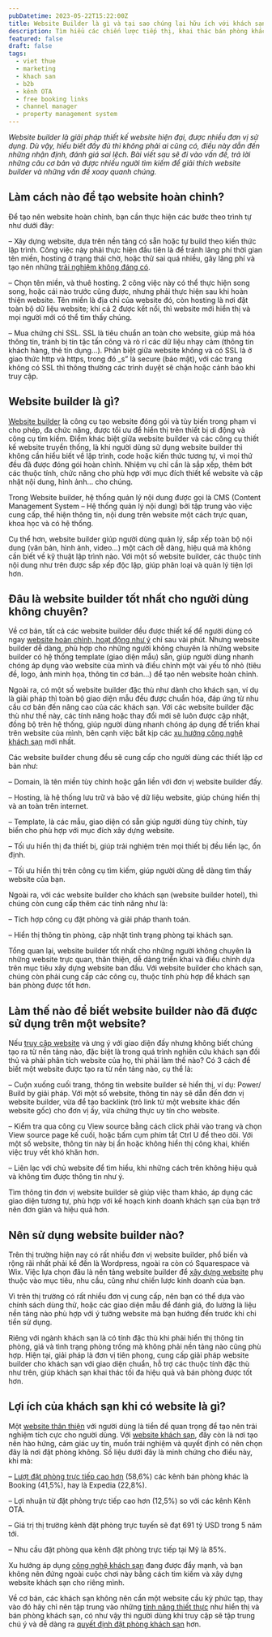 ```yaml
---
pubDatetime: 2023-05-22T15:22:00Z
title: Website Builder là gì và tại sao chúng lại hữu ích với khách sạn của bạn
description: Tìm hiểu các chiến lược tiếp thị, khai thác bán phòng khách sạn hiệu quả trong chuỗi bài viết sau của nhavantuonglai để áp dụng và đem lại hiệu quả thiết thực cho giải pháp của bạn.
featured: false
draft: false
tags:
  - viet thue
  - marketing
  - khach san
  - b2b
  - kênh OTA
  - free booking links
  - channel manager
  - property management system
---
```


_Website builder là giải pháp thiết kế website hiện đại, được nhiều đơn vị sử dụng. Dù vậy, hiểu biết đầy đủ thì không phải ai cũng có, điều này dẫn đến những nhận định, đánh giá sai lệch. Bài viết sau sẽ đi vào vấn đề, trả lời những câu cơ bản và được nhiều người tìm kiếm để giải thích website builder và những vấn đề xoay quanh chúng._

## Làm cách nào để tạo website hoàn chỉnh?

Để tạo nên website hoàn chỉnh, bạn cần thực hiện các bước theo trình tự như dưới đây:

– Xây dựng website, dựa trên nền tảng có sẵn hoặc tự build theo kiến thức lập trình. Công việc này phải thực hiện đầu tiên là để tránh lãng phí thời gian tên miền, hosting ở trạng thái chờ, hoặc thử sai quá nhiều, gây lãng phí và tạo nên những [trải nghiệm không đáng có](https://bluejaypms.com/article/kho-chiu-website-khach-san-140).

– Chọn tên miền, và thuê hosting. 2 công việc này có thể thực hiện song song, hoặc cái nào trước cũng được, nhưng phải thực hiện sau khi hoàn thiện website. Tên miền là địa chỉ của website đó, còn hosting là nơi đặt toàn bộ dữ liệu website; khi cả 2 được kết nối, thì website mới hiển thị và mọi người mới có thể tìm thấy chúng.

– Mua chứng chỉ SSL. SSL là tiêu chuẩn an toàn cho website, giúp mã hóa thông tin, tránh bị tin tặc tấn công và rò rỉ các dữ liệu nhạy cảm (thông tin khách hàng, thẻ tín dụng…). Phân biệt giữa website không và có SSL là ở giao thức http và https, trong đó _s” là secure (bảo mật), với các trang không có SSL thì thông thường các trình duyệt sẽ chặn hoặc cảnh báo khi truy cập.

## Website builder là gì?

[Website builder](https://bluejaypms.com/article/su-khac-biet-giua-website-builder-va-website-content-89) là công cụ tạo website đóng gói và tùy biến trong phạm vi cho phép, đa chức năng, được tối ưu để hiển thị trên thiết bị di động và công cụ tìm kiếm. Điểm khác biệt giữa website builder và các công cụ thiết kế website truyền thống, là khi người dùng sử dụng website builder thì không cần hiểu biết về lập trình, code hoặc kiến thức tương tự, vì mọi thứ đều đã được đóng gói hoàn chỉnh. Nhiệm vụ chỉ cần là sắp xếp, thêm bớt các thuộc tính, chức năng cho phù hợp với mục đích thiết kế website và cập nhật nội dung, hình ảnh… cho chúng.

Trong Website builder, hệ thống quản lý nội dung được gọi là CMS (Content Management System – Hệ thống quản lý nội dung) bởi tập trung vào việc cung cấp, thể hiện thông tin, nội dung trên website một cách trực quan, khoa học và có hệ thống.

Cụ thể hơn, website builder giúp người dùng quản lý, sắp xếp toàn bộ nội dung (văn bản, hình ảnh, video…) một cách dễ dàng, hiệu quả mà không cần biết về kỹ thuật lập trình nào. Với một số website builder, các thuộc tính nội dung như trên được sắp xếp độc lập, giúp phân loại và quản lý tiện lợi hơn.

## Đâu là website builder tốt nhất cho người dùng không chuyên?

Về cơ bản, tất cả các website builder đều được thiết kế để người dùng có ngay [website hoàn chỉnh, hoạt động như ý](https://bluejaypms.com/article/5-dieu-can-lam-de-website-khach-san-cua-ban-luon-hoat-dong-nhu-y-237) chỉ sau vài phút. Nhưng website builder dễ dàng, phù hợp cho những người không chuyên là những website builder có hệ thống template (giao diện mẫu) sẵn, giúp người dùng nhanh chóng áp dụng vào website của mình và điều chỉnh một vài yếu tố nhỏ (tiêu đề, logo, ảnh minh họa, thông tin cơ bản…) để tạo nên website hoàn chỉnh.

Ngoài ra, có một số website builder đặc thù như dành cho khách sạn, ví dụ là giải pháp thì toàn bộ giao diện mẫu đều được chuẩn hóa, đáp ứng từ nhu cầu cơ bản đến nâng cao của các khách sạn. Với các website builder đặc thù như thế này, các tính năng hoặc thay đổi mới sẽ luôn được cập nhật, đồng bộ trên hệ thống, giúp người dùng nhanh chóng áp dụng để triển khai trên website của mình, bên cạnh việc bắt kịp các [xu hướng công nghệ khách sạn](https://bluejaypms.com/article/9-xu-huong-cong-nghe-hang-dau-trong-nganh-khach-san-251) mới nhất.

Các website builder chung đều sẽ cung cấp cho người dùng các thiết lập cơ bản như:

– Domain, là tên miền tùy chỉnh hoặc gắn liền với đơn vị website builder đấy.

– Hosting, là hệ thống lưu trữ và bảo vệ dữ liệu website, giúp chúng hiển thị và an toàn trên internet.

– Template, là các mẫu, giao diện có sẵn giúp người dùng tùy chỉnh, tùy biến cho phù hợp với mục đích xây dựng website.

– Tối ưu hiển thị đa thiết bị, giúp trải nghiệm trên mọi thiết bị đều liền lạc, ổn định.

– Tối ưu hiển thị trên công cụ tìm kiếm, giúp người dùng dễ dàng tìm thấy website của bạn.

Ngoài ra, với các website builder cho khách sạn (website builder hotel), thì chúng còn cung cấp thêm các tính năng như là:

– Tích hợp công cụ đặt phòng và giải pháp thanh toán.

– Hiển thị thông tin phòng, cập nhật tình trạng phòng tại khách sạn.

Tổng quan lại, website builder tốt nhất cho những người không chuyên là những website trực quan, thân thiện, dễ dàng triển khai và điều chỉnh dựa trên mục tiêu xây dựng website ban đầu. Với website builder cho khách sạn, chúng còn phải cung cấp các công cụ, thuộc tính phù hợp để khách sạn bán phòng được tốt hơn.

## Làm thế nào để biết website builder nào đã được sử dụng trên một website?

Nếu [truy cập website](https://bluejaypms.com/article/ghe-tham-website-khach-san-144) và ưng ý với giao diện đấy nhưng không biết chúng tạo ra từ nền tảng nào, đặc biệt là trong quá trình nghiên cứu khách sạn đối thủ và phải phân tích website của họ, thì phải làm thế nào? Có 3 cách để biết một website được tạo ra từ nền tảng nào, cụ thể là:

– Cuộn xuống cuối trang, thông tin website builder sẽ hiển thị, ví dụ: Power/ Build by giải pháp. Với một số website, thông tin này sẽ dẫn đến đơn vị website builder, vừa để tạo backlink (trỏ link từ một website khác đến website gốc) cho đơn vị ấy, vừa chứng thực uy tín cho website.

– Kiểm tra qua công cụ View source bằng cách click phải vào trang và chọn View source page kế cuối, hoặc bấm cụm phím tắt Ctrl U để theo dõi. Với một số website, thông tin này bị ẩn hoặc không hiển thị công khai, khiến việc truy vết khó khăn hơn.

– Liên lạc với chủ website để tìm hiểu, khi những cách trên không hiệu quả và không tìm được thông tin như ý.

Tìm thông tin đơn vị website builder sẽ giúp việc tham khảo, áp dụng các giao diện tương tự, phù hợp với kế hoạch kinh doanh khách sạn của bạn trở nên đơn giản và hiệu quả hơn.

## Nên sử dụng website builder nào?

Trên thị trường hiện nay có rất nhiều đơn vị website builder, phổ biến và rộng rãi nhất phải kể đến là Wordpress, ngoài ra còn có Squarespace và Wix. Việc lựa chọn đâu là nền tảng website builder để [xây dựng website](https://bluejaypms.com/article/duy-tri-website-khach-san-141) phụ thuộc vào mục tiêu, nhu cầu, cũng như chiến lược kinh doanh của bạn.

Vì trên thị trường có rất nhiều đơn vị cung cấp, nên bạn có thể dựa vào chính sách dùng thử, hoặc các giao diện mẫu để đánh giá, đo lường là liệu nền tảng nào phù hợp với ý tưởng website mà bạn hướng đến trước khi chi tiền sử dụng.

Riêng với ngành khách sạn là có tính đặc thù khi phải hiển thị thông tin phòng, giá và tình trạng phòng trống mà không phải nền tảng nào cũng phù hợp. Hiện tại, giải pháp là đơn vị tiên phong, cung cấp giải pháp website builder cho khách sạn với giao diện chuẩn, hỗ trợ các thuộc tính đặc thù như trên, giúp khách sạn khai thác tối đa hiệu quả và bán phòng được tốt hơn.

## Lợi ích của khách sạn khi có website là gì?

Một [website thân thiện](https://bluejaypms.com/article/website-khach-san-tot-138) với người dùng là tiền đề quan trọng để tạo nên trải nghiệm tích cực cho người dùng. Với [website khách sạn](https://bluejaypms.com/article/website-khach-san-quan-trong-152), đây còn là nơi tạo nên hào hứng, cảm giác uy tín, muốn trải nghiệm và quyết định có nên chọn đây là nơi đặt phòng không. Số liệu dưới đây là minh chứng cho điều này, khi mà:

– [Lượt đặt phòng trực tiếp cao hơn](https://bluejaypms.com/article/nhung-cach-de-dat-duoc-nhieu-booking-tren-he-thong-website-khach-san-82) (58,6%) các kênh bán phòng khác là Booking (41,5%), hay là Expedia (22,8%).

– Lợi nhuận từ đặt phòng trực tiếp cao hơn (12,5%) so với các kênh Kênh OTA.

– Giá trị thị trường kênh đặt phòng trực tuyến sẽ đạt 691 tỷ USD trong 5 năm tới.

– Nhu cầu đặt phòng qua kênh đặt phòng trực tiếp tại Mỹ là 85%.

Xu hướng áp dụng [công nghệ khách sạn](https://bluejaypms.com/article/moi-quan-he-giua-cong-nghe-va-doanh-thu-khach-san-185) đang được đẩy mạnh, và bạn không nên đứng ngoài cuộc chơi này bằng cách tìm kiếm và xây dựng website khách sạn cho riêng mình.

Về cơ bản, các khách sạn không nên cần một website cầu kỳ phức tạp, thay vào đó hãy chỉ nên tập trung vào những [tính năng thiết thực](https://bluejaypms.com/article/nhung-diem-quan-trong-mot-website-khach-san-phai-co-85) như hiển thị và bán phòng khách sạn, có như vậy thì người dùng khi truy cập sẽ tập trung chú ý và dễ dàng ra [quyết định đặt phòng khách sạn](https://bluejaypms.com/article/cai-thien-website-khach-san-de-tang-luong-booking-truc-tuyen-84) hơn.
